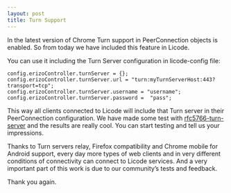 ```yaml
--- 
layout: post 
title: Turn Support
--- 
```


In the latest version of Chrome Turn support in PeerConnection objects is enabled. So from today we have included this feature in Licode. 

You can use it including the Turn Server configuration in licode-config file:

	config.erizoController.turnServer = {};
	config.erizoController.turnServer.url = "turn:myTurnServerHost:443?transport=tcp";
	config.erizoController.turnServer.username = "username";
	config.erizoController.turnServer.password =  "pass";

This way all clients connected to Licode will include that Turn server in their PeerConnection configuration. We have made some test with [rfc5766-turn-server](https://code.google.com/p/rfc5766-turn-server/) and the results are really cool. You can start testing and tell us your impressions. 

Thanks to Turn servers relay, Firefox compatibility and Chrome mobile for Android support, every day more types of web clients and in very different conditions of connectivity can connect to Licode services. And a very important part of this work is due to our community’s tests and feedback.

Thank you again.